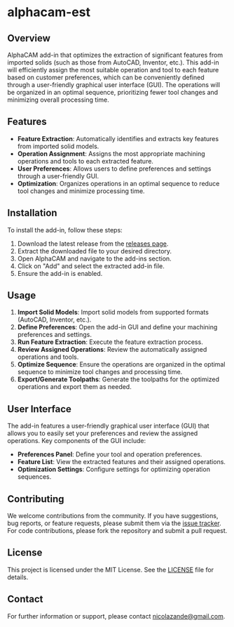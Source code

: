 # alphacam-est

## Overview

AlphaCAM add-in that optimizes the extraction of significant features from imported solids (such as those from AutoCAD, Inventor, etc.). This add-in will efficiently assign the most suitable operation and tool to each feature based on customer preferences, which can be conveniently defined through a user-friendly graphical user interface (GUI). The operations will be organized in an optimal sequence, prioritizing fewer tool changes and minimizing overall processing time.

## Features

- **Feature Extraction**: Automatically identifies and extracts key features from imported solid models.
- **Operation Assignment**: Assigns the most appropriate machining operations and tools to each extracted feature.
- **User Preferences**: Allows users to define preferences and settings through a user-friendly GUI.
- **Optimization**: Organizes operations in an optimal sequence to reduce tool changes and minimize processing time.

## Installation

To install the add-in, follow these steps:

1. Download the latest release from the [releases page](#).
2. Extract the downloaded file to your desired directory.
3. Open AlphaCAM and navigate to the add-ins section.
4. Click on "Add" and select the extracted add-in file.
5. Ensure the add-in is enabled.

## Usage

1. **Import Solid Models**: Import solid models from supported formats (AutoCAD, Inventor, etc.).
2. **Define Preferences**: Open the add-in GUI and define your machining preferences and settings.
3. **Run Feature Extraction**: Execute the feature extraction process.
4. **Review Assigned Operations**: Review the automatically assigned operations and tools.
5. **Optimize Sequence**: Ensure the operations are organized in the optimal sequence to minimize tool changes and processing time.
6. **Export/Generate Toolpaths**: Generate the toolpaths for the optimized operations and export them as needed.

## User Interface

The add-in features a user-friendly graphical user interface (GUI) that allows you to easily set your preferences and review the assigned operations. Key components of the GUI include:

- **Preferences Panel**: Define your tool and operation preferences.
- **Feature List**: View the extracted features and their assigned operations.
- **Optimization Settings**: Configure settings for optimizing operation sequences.

## Contributing

We welcome contributions from the community. If you have suggestions, bug reports, or feature requests, please submit them via the [issue tracker](#). For code contributions, please fork the repository and submit a pull request.

## License

This project is licensed under the MIT License. See the [LICENSE](LICENSE) file for details.

## Contact

For further information or support, please contact [nicolazande@gmail.com](mailto:nicolazande@gmail.com).

